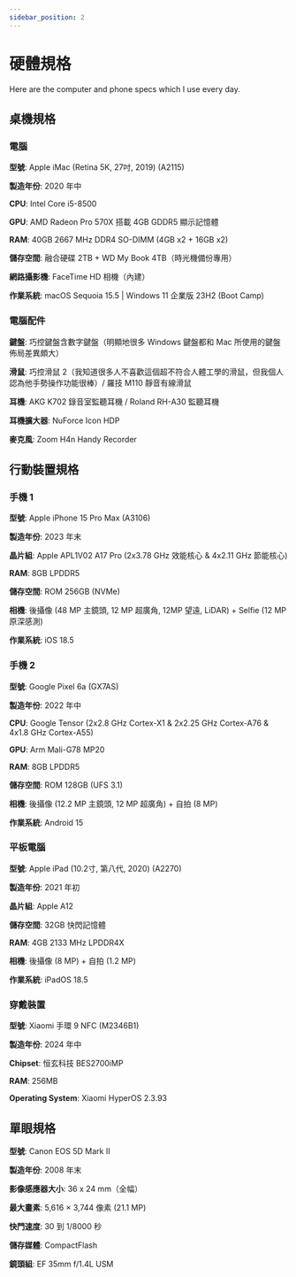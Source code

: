 ```yaml
---
sidebar_position: 2
---
```


# 硬體規格

Here are the computer and phone specs which I use every day.

## 桌機規格

### 電腦

**型號**: Apple iMac (Retina 5K, 27吋, 2019) (A2115)

**製造年份**: 2020 年中

**CPU**: Intel Core i5-8500

**GPU**: AMD Radeon Pro 570X 搭載 4GB GDDR5 顯示記憶體

**RAM**: 40GB 2667 MHz DDR4 SO-DIMM (4GB x2 + 16GB x2)

**儲存空間**: 融合硬碟 2TB + WD My Book 4TB（時光機備份專用）

**網路攝影機**: FaceTime HD 相機（內建）

**作業系統**: macOS Sequoia 15.5 | Windows 11 企業版 23H2 (Boot Camp)

### 電腦配件

**鍵盤**: 巧控鍵盤含數字鍵盤（明顯地很多 Windows 鍵盤都和 Mac 所使用的鍵盤佈局差異頗大）

**滑鼠**: 巧控滑鼠 2（我知道很多人不喜歡這個超不符合人體工學的滑鼠，但我個人認為他手勢操作功能很棒）/ 羅技 M110 靜音有線滑鼠

**耳機**: AKG K702 錄音室監聽耳機 / Roland RH-A30 監聽耳機

**耳機擴大器**: NuForce Icon HDP

**麥克風**: Zoom H4n Handy Recorder

## 行動裝置規格

### 手機 1

**型號**: Apple iPhone 15 Pro Max (A3106)

**製造年份**: 2023 年末

**晶片組**: Apple APL1V02 A17 Pro (2x3.78 GHz 效能核心 & 4x2.11 GHz 節能核心)

**RAM**: 8GB LPDDR5

**儲存空間**: ROM 256GB (NVMe)

**相機**: 後攝像 (48 MP 主鏡頭, 12 MP 超廣角, 12MP 望遠, LiDAR) + Selfie (12 MP 原深感測)

**作業系統**: iOS 18.5

### 手機 2

**型號**: Google Pixel 6a (GX7AS)

**製造年份**: 2022 年中

**CPU**: Google Tensor (2x2.8 GHz Cortex-X1 & 2x2.25 GHz Cortex-A76 & 4x1.8 GHz Cortex-A55)

**GPU**: Arm Mali-G78 MP20

**RAM**: 8GB LPDDR5

**儲存空間**: ROM 128GB (UFS 3.1)

**相機**: 後攝像 (12.2 MP 主鏡頭, 12 MP 超廣角) + 自拍 (8 MP)

**作業系統**: Android 15

### 平板電腦

**型號**: Apple iPad (10.2寸, 第八代, 2020) (A2270)

**製造年份**: 2021 年初

**晶片組**: Apple A12

**儲存空間**: 32GB 快閃記憶體

**RAM**: 4GB 2133 MHz LPDDR4X

**相機**: 後攝像 (8 MP) + 自拍 (1.2 MP)

**作業系統**: iPadOS 18.5

### 穿戴裝置

**型號**: Xiaomi 手環 9 NFC (M2346B1)

**製造年份**: 2024 年中

**Chipset**: 恒玄科技 BES2700iMP

**RAM**: 256MB

**Operating System**: Xiaomi HyperOS 2.3.93

## 單眼規格

**型號**: Canon EOS 5D Mark II

**製造年份**: 2008 年末

**影像感應器大小**: 36 x 24 mm（全幅）

**最大畫素**: 5,616 × 3,744 像素 (21.1 MP)

**快門速度**: 30 到 1/8000 秒

**儲存媒體**: CompactFlash

**鏡頭組**: EF 35mm f/1.4L USM
